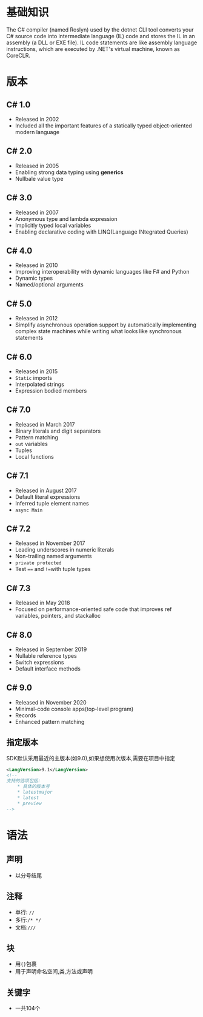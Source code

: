 # 基础知识

The C# compiler (named Roslyn) used by the dotnet CLI tool converts your C# source code into intermediate language (IL) code and stores the IL in an assembly (a DLL or EXE file). IL code statements are like assembly language instructions, which are executed by .NET's virtual machine, known as CoreCLR.

# 版本

## C# 1.0

* Released in 2002
* Included all the important features of a statically typed object-oriented modern language

## C# 2.0

* Released in 2005
* Enabling strong data typing using **generics**
* Nullbale value type

## C# 3.0

* Released in 2007
* Anonymous type and lambda expression
* Implicitly typed local variables
* Enabling declarative coding with LINQ(Language INtegrated Queries)

## C# 4.0

* Released in 2010
* Improving interoperability with dynamic languages like F# and Python
* Dynamic types
* Named/optional arguments

## C# 5.0

* Released in 2012
* Simplify asynchronous operation support by automatically implementing complex state machines while writing what looks like synchronous statements

## C# 6.0

* Released in 2015
* `Static` imports
* Interpolated strings
* Expression bodied members

## C# 7.0

* Released in March 2017
* Binary literals and digit separators
* Pattern matching
* `out` variables
* Tuples 
* Local functions

## C# 7.1

* Released in August 2017
* Default literal expressions
* Inferred tuple element names
* `async Main`

## C# 7.2

* Released in November 2017
* Leading underscores in numeric literals
* Non-trailing named arguments
* `private protected`
* Test `==` and `!=`with tuple types

## C# 7.3

* Released in May 2018
* Focused on performance-oriented safe code that improves ref  variables, pointers, and stackalloc

## C# 8.0

* Released in September 2019
* Nullable reference types
* Switch expressions
* Default interface methods

## C# 9.0

* Released in November 2020
* Minimal-code console apps(top-level program)
* Records
* Enhanced pattern matching

## 指定版本

SDK默认采用最近的主版本(如9.0),如果想使用次版本,需要在项目中指定

```xml
<LangVersion>9.1</LangVersion>
<!--
支持的选项包括:
	* 具体的版本号
	* latestmajor
	* latest
	* preview
-->
```



# 语法

## 声明

* 以分号结尾

## 注释

* 单行: `//`
* 多行:`/* */`
* 文档:`///`

## 块

* 用`{}`包裹
* 用于声明命名空间,类,方法或声明

## 关键字

* 一共104个